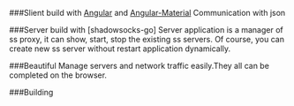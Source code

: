 ###Slient build with [Angular](https://angularjs.org/) and [Angular-Material](https://material.angularjs.org)
Communication with json

###Server build with [shadowsocks-go]
Server application is a manager of ss proxy, it can show, start, stop the existing ss servers.
Of course, you can create new ss server without restart application dynamically.

###Beautiful
Manage servers and network traffic easily.They all can be completed on the browser.

###Building
